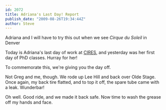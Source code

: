```yaml
---
id: 2072
title: Adriana's Last Day! Report
publish_date: "2009-08-26T19:34:44Z"
author: Steve
---
```

  
Adriana and I will have to try this out when we see _Cirque du Soleil_ in Denver

Today is Adriana's last day of work at [CIRES](http://cires.colorado.edu/), and yesterday was her first day of PhD classes. Hurray for her!

To commemorate this, we're giving you the day off.

Not Greg and me, though. We rode up Lee Hill and back over Olde Stage. Once again, my back tire flatted, and to top it off, the spare tube came with a leak. Wunderbar!

Oh well. Good ride, and we made it back safe. Now time to wash the grease off my hands and face.

